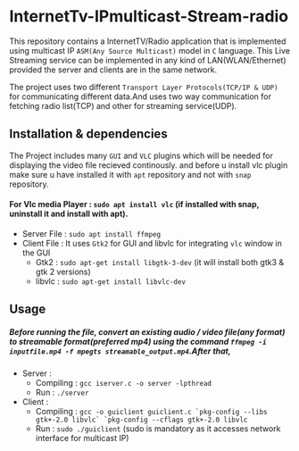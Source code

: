 # InternetTv-IPmulticast-Stream-radio

This repository contains a InternetTV/Radio application that is implemented using multicast IP `ASM(Any Source Multicast)` model in `C` language. 
This Live Streaming service can be implemented in any kind of LAN(WLAN/Ethernet) provided the server and clients are in the same network. 

The project uses two different `Transport Layer Protocols(TCP/IP & UDP)` for communicating different data.And uses two
way communication for fetching radio list(TCP) and other for streaming service(UDP).

## Installation & dependencies

The Project includes many `GUI` and `VLC` plugins which will be needed for displaying the video file recieved continously.
and before u install vlc plugin make sure u have installed it with `apt` repository and not with `snap` repository.
#### For Vlc media Player : `sudo apt install vlc` (if installed with snap, uninstall it and install with apt).

- Server File : `sudo apt install ffmpeg`
- Client File : It uses `Gtk2` for GUI and libvlc for integrating `vlc` window in the GUI 
   - Gtk2 : `sudo apt-get install libgtk-3-dev` (it will  install both gtk3 & gtk 2 versions)
   - libvlc : `sudo apt-get install libvlc-dev`

## Usage
##### Before running the file, convert an existing audio / video file(any format) to streamable format(preferred mp4) using the command `ffmpeg -i inputfile.mp4 -f mpegts streamable_output.mp4`.After that, 

- Server :
  - Compiling : `gcc iserver.c -o server -lpthread`
  - Run : `./server`
- Client : 
  - Compiling : ``gcc -o guiclient guiclient.c `pkg-config --libs gtk+-2.0 libvlc` `pkg-config --cflags gtk+-2.0 libvlc``
  - Run : `sudo ./guiclient` (sudo is mandatory as it accesses network interface for multicast IP)

